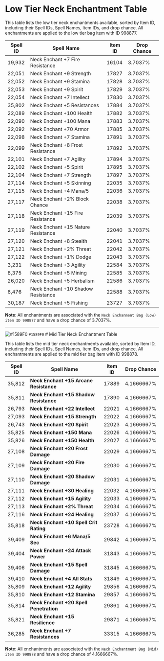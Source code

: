# Low Tier Neck Enchantment Table

This table lists the low tier neck enchantments available, sorted by Item ID, including their Spell IDs, Spell Names, Item IDs, and drop chance. All enchantments are applied to the low tier bag item with ID 998877.
  
| Spell ID | Spell Name                          | Item ID | Drop Chance |
|----------|-------------------------------------|---------|-------------|
| 19,932   | Neck Enchant +7 Fire Resistance     | 16104   | 3.7037%     |
| 22,051   | Neck Enchant +9 Strength            | 17827   | 3.7037%     |
| 22,052   | Neck Enchant +9 Stamina             | 17828   | 3.7037%     |
| 22,053   | Neck Enchant +9 Spirit              | 17829   | 3.7037%     |
| 22,054   | Neck Enchant +7 Intellect           | 17830   | 3.7037%     |
| 35,802   | Neck Enchant +5 Resistances         | 17884   | 3.7037%     |
| 22,089   | Neck Enchant +100 Health            | 17882   | 3.7037%     |
| 22,090   | Neck Enchant +100 Mana              | 17883   | 3.7037%     |
| 22,092   | Neck Enchant +70 Armor              | 17885   | 3.7037%     |
| 22,098   | Neck Enchant +7 Stamina             | 17891   | 3.7037%     |
| 22,099   | Neck Enchant +8 Frost Resistance    | 17892   | 3.7037%     |
| 22,101   | Neck Enchant +7 Agility             | 17894   | 3.7037%     |
| 22,102   | Neck Enchant +5 Spirit              | 17895   | 3.7037%     |
| 22,104   | Neck Enchant +7 Strength            | 17897   | 3.7037%     |
| 27,114   | Neck Enchant +5 Skinning            | 22035   | 3.7037%     |
| 27,115   | Neck Enchant +4 Mana/5              | 22036   | 3.7037%     |
| 27,117   | Neck Enchant +2% Block Chance       | 22038   | 3.7037%     |
| 27,118   | Neck Enchant +15 Fire Resistance    | 22039   | 3.7037%     |
| 27,119   | Neck Enchant +15 Nature Resistance  | 22040   | 3.7037%     |
| 27,120   | Neck Enchant +8 Stealth             | 22041   | 3.7037%     |
| 27,121   | Neck Enchant -2% Threat             | 22042   | 3.7037%     |
| 27,122   | Neck Enchant +1% Dodge              | 22043   | 3.7037%     |
| 3,231    | Neck Enchant +3 Agility             | 22584   | 3.7037%     |
| 8,375    | Neck Enchant +5 Mining              | 22585   | 3.7037%     |
| 26,020   | Neck Enchant +5 Herbalism           | 22586   | 3.7037%     |
| 6,476    | Neck Enchant +10 Shadow Resistance  | 22588   | 3.7037%     |
| 30,187   | Neck Enchant +5 Fishing             | 23727   | 3.7037%     |

**Note**: All enchantments are associated with the ```Neck Enchanment Bag (Low) item ID 998877``` and have a drop chance of 3.7037%.

------
![#1589F0](https://placehold.co/15x15/1589F0/1589F0.png) `#1589F0` # Mid Tier Neck Enchantment Table

This table lists the mid tier neck enchantments available, sorted by Item ID, including their Spell IDs, Spell Names, Item IDs, and drop chance. All enchantments are applied to the mid tier bag item with ID 998878.

| Spell ID | Spell Name                          | Item ID | Drop Chance |
|----------|-------------------------------------|---------|-------------|
| 35,812   | **Neck Enchant +15 Arcane Resistance** | 17889 | 4.1666667%  |
| 35,811   | **Neck Enchant +15 Shadow Resistance** | 17890 | 4.1666667%  |
| 26,793   | **Neck Enchant +22 Intellect**      | 22021   | 4.1666667%  |
| 27,093   | **Neck Enchant +15 Strength**       | 22022   | 4.1666667%  |
| 26,743   | **Neck Enchant +20 Spirit**         | 22023   | 4.1666667%  |
| 35,825   | **Neck Enchant +150 Mana**          | 22026   | 4.1666667%  |
| 35,826   | **Neck Enchant +150 Health**        | 22027   | 4.1666667%  |
| 27,108   | **Neck Enchant +20 Frost Damage**   | 22029   | 4.1666667%  |
| 27,109   | **Neck Enchant +20 Fire Damage**    | 22030   | 4.1666667%  |
| 27,110   | **Neck Enchant +20 Shadow Damage**  | 22031   | 4.1666667%  |
| 27,111   | **Neck Enchant +30 Healing**        | 22032   | 4.1666667%  |
| 27,112   | **Neck Enchant +15 Agility**        | 22033   | 4.1666667%  |
| 27,113   | **Neck Enchant +2% Threat**         | 22034   | 4.1666667%  |
| 27,116   | **Neck Enchant +24 Healing**        | 22037   | 4.1666667%  |
| 35,818   | **Neck Enchant +10 Spell Crit Rating** | 23728 | 4.1666667%  |
| 39,409   | **Neck Enchant +6 Mana/5 Sec**      | 29842   | 4.1666667%  |
| 39,404   | **Neck Enchant +24 Attack Power**   | 31843   | 4.1666667%  |
| 39,406   | **Neck Enchant +15 Spell Damage**   | 31845   | 4.1666667%  |
| 39,410   | **Neck Enchant +4 All Stats**       | 31849   | 4.1666667%  |
| 35,809   | **Neck Enchant +12 Agility**        | 29856   | 4.1666667%  |
| 35,810   | **Neck Enchant +12 Stamina**        | 29857   | 4.1666667%  |
| 35,814   | **Neck Enchant +20 Spell Penetration** | 29861 | 4.1666667%  |
| 35,821   | **Neck Enchant +15 Resilience**     | 29871   | 4.1666667%  |
| 36,285   | **Neck Enchant +7 Resistances**     | 33315   | 4.1666667%  |

**Note**: All enchantments are associated with the ```Neck Enchantment Bag (Mid) item ID 998878``` and have a drop chance of 4.1666667%.
